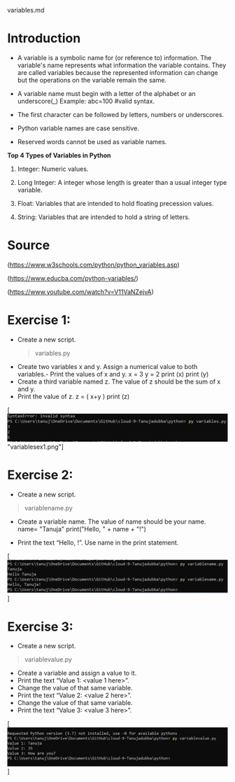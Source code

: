 variables.md

# Introduction
- A variable is a symbolic name for (or reference to) information. The     variable's name represents what information the variable contains. They are called variables because the represented information can change but the operations on the variable remain the same.

- A variable name must begin with a letter of the alphabet or an underscore(_) Example: abc=100 #valid syntax.

- The first character can be followed by letters, numbers or underscores.

- Python variable names are case sensitive.

- Reserved words cannot be used as variable names.

**Top 4 Types of Variables in Python**

1. Integer: Numeric values.

2. Long Integer: A integer whose length is greater than a usual integer type variable.

3. Float: Variables that are intended to hold floating precession values.

4. String: Variables that are intended to hold a string of letters.






# Source

(https://www.w3schools.com/python/python_variables.asp)

(https://www.educba.com/python-variables/)

(https://www.youtube.com/watch?v=V11VaNZejvA)





# Exercise 1:

- Create a new script.
  > variables.py
- Create two variables x and y. Assign a numerical value to both variables.- Print the values of x and y.
x = 3
y = 2
print (x)
print (y)
- Create a third variable named z. The value of z should be the sum of x and y.
- Print the value of z.
z = ( x+y )
print (z)

[![alt test](../00_includes/pythonweek4/variablesex1.png) "variablesex1.png"]

# Exercise 2:

- Create a new script.
 
 > variablename.py

- Create a variable name. The value of name should be your name.
name= "Tanuja"
print("Hello, " + name + "!")

- Print the text “Hello, <your name here>!”. Use name in the print statement.


[![alt test](../00_includes/pythonweek4/variablesex2.png "variablesexe2.png")]


# Exercise 3:

-  Create a new script.
 > variablevalue.py
-  Create a variable and assign a value to it.
-  Print the text “Value 1: <value 1 here>”.
-  Change the value of that same variable.
-  Print the text “Value 2: <value 2 here>”.
-  Change the value of that same variable.
-  Print the text “Value 3: <value 3 here>”.

[![alt test](../00_includes/pythonweek4/variablevalue.png "variablevalue.png")]


